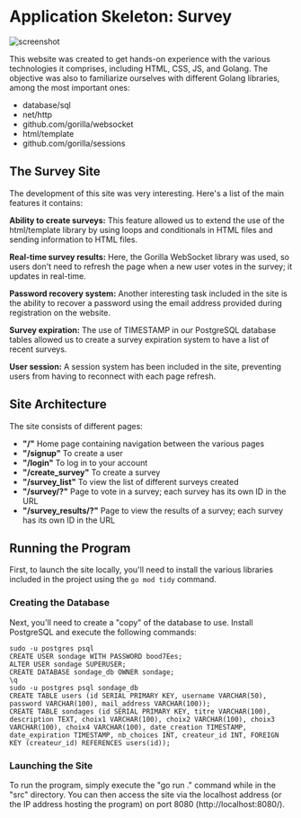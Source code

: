 # Application Skeleton: Survey

![screenshot](screenshot/gif.gif)

This website was created to get hands-on experience with the various technologies it comprises, including HTML, CSS, JS, and Golang. The objective was also to familiarize ourselves with different Golang libraries, among the most important ones:

- database/sql
- net/http
- github.com/gorilla/websocket
- html/template
- github.com/gorilla/sessions

## The Survey Site
The development of this site was very interesting. Here's a list of the main features it contains:

**Ability to create surveys:** This feature allowed us to extend the use of the html/template library by using loops and conditionals in HTML files and sending information to HTML files.

**Real-time survey results:** Here, the Gorilla WebSocket library was used, so users don't need to refresh the page when a new user votes in the survey; it updates in real-time.

**Password recovery system:** Another interesting task included in the site is the ability to recover a password using the email address provided during registration on the website.

**Survey expiration:** The use of TIMESTAMP in our PostgreSQL database tables allowed us to create a survey expiration system to have a list of recent surveys.

**User session:** A session system has been included in the site, preventing users from having to reconnect with each page refresh.

## Site Architecture
The site consists of different pages:

- **"/"** Home page containing navigation between the various pages
- **"/signup"** To create a user
- **"/login"** To log in to your account
- **"/create_survey"** To create a survey
- **"/survey_list"** To view the list of different surveys created
- **"/survey/?"** Page to vote in a survey; each survey has its own ID in the URL
- **"/survey_results/?"** Page to view the results of a survey; each survey has its own ID in the URL

## Running the Program
First, to launch the site locally, you'll need to install the various libraries included in the project using the `go mod tidy` command.

### Creating the Database

Next, you'll need to create a "copy" of the database to use. Install PostgreSQL and execute the following commands:

`sudo -u postgres psql`<br/>
`CREATE USER sondage WITH PASSWORD bood7Ees;`<br/>
`ALTER USER sondage SUPERUSER;`<br/>
`CREATE DATABASE sondage_db OWNER sondage;`<br/>
`\q`<br/>
`sudo -u postgres psql sondage_db`<br/>
`CREATE TABLE users (id SERIAL PRIMARY KEY, username VARCHAR(50), password VARCHAR(100), mail_address VARCHAR(100));`<br/>
`CREATE TABLE sondages (id SERIAL PRIMARY KEY, titre VARCHAR(100), description TEXT, choix1 VARCHAR(100), choix2 VARCHAR(100), choix3 VARCHAR(100), choix4 VARCHAR(100), date_creation TIMESTAMP, date_expiration TIMESTAMP, nb_choices INT, createur_id INT, FOREIGN KEY (createur_id) REFERENCES users(id));`

### Launching the Site
To run the program, simply execute the "go run ." command while in the "src" directory. You can then access the site via the localhost address (or the IP address hosting the program) on port 8080 (http://localhost:8080/).
